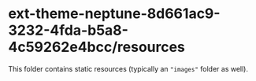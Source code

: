 # ext-theme-neptune-8d661ac9-3232-4fda-b5a8-4c59262e4bcc/resources

This folder contains static resources (typically an `"images"` folder as well).
